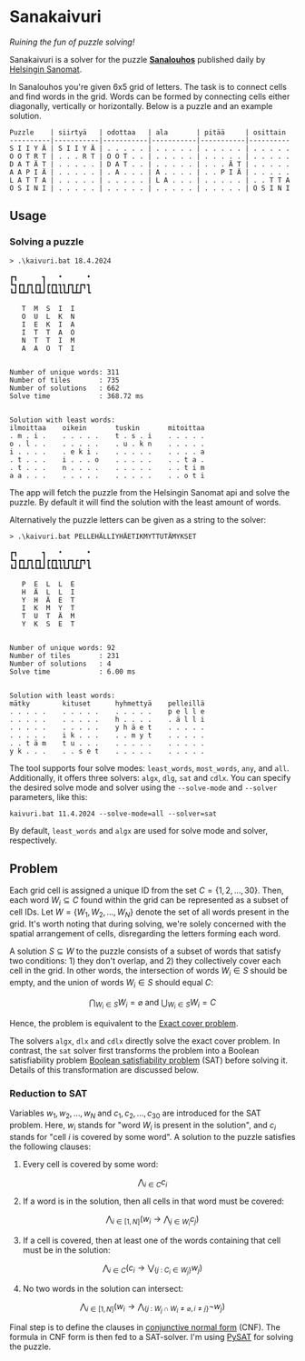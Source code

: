 # Sanakaivuri
*Ruining the fun of puzzle solving!*

Sanakaivuri is a solver for the puzzle [**Sanalouhos**](https://sanalouhos.datadesk.hs.fi/) published daily by [Helsingin Sanomat](https://hs.fi).


In Sanalouhos you're given 6x5 grid of letters. The task is to connect cells and find words in the grid. Words can be formed by connecting cells either diagonally, vertically or horizontally. Below is a puzzle and an example solution.

```
Puzzle    | siirtyä   | odottaa   | ala       | pitää     | osittain 
----------|-----------|-----------|-----------|-----------|----------
S I I Y Ä | S I I Y Ä | . . . . . | . . . . . | . . . . . | . . . . .
O O T R T | . . . R T | O O T . . | . . . . . | . . . . . | . . . . .
D A T Ä T | . . . . . | D A T . . | . . . . . | . . . Ä T | . . . . .
A A P I Ä | . . . . . | . A . . . | A . . . . | . . P I Ä | . . . . .
L A T T A | . . . . . | . . . . . | L A . . . | . . . . . | . . T T A
O S I N I | . . . . . | . . . . . | . . . . . | . . . . . | O S I N I
```

## Usage
### Solving a puzzle
```
> .\kaivuri.bat 18.4.2024

┏┓      ┓   •      •
┗┓┏┓┏┓┏┓┃┏┏┓┓┓┏┓┏┏┓┓
┗┛┗┻┛┗┗┻┛┗┗┻┗┗┛┗┻┛ ┗

   T  M  S  I  I
   O  U  L  K  N
   I  E  K  I  A
   I  T  T  A  O
   N  T  T  I  M
   A  A  O  T  I


Number of unique words: 311
Number of tiles       : 735
Number of solutions   : 662
Solve time            : 368.72 ms


Solution with least words:
ilmoittaa    oikein       tuskin       mitoittaa
. m . i .    . . . . .    t . s . i    . . . . .
o . l . .    . . . . .    . u . k n    . . . . .
i . . . .    . e k i .    . . . . .    . . . . a
. t . . .    i . . . o    . . . . .    . . t a .
. t . . .    n . . . .    . . . . .    . . t i m
a a . . .    . . . . .    . . . . .    . . o t i
```
The app will fetch the puzzle from the Helsingin Sanomat api and solve the puzzle. By default it will find the solution with the least amount of words. 

Alternatively the puzzle letters can be given as a string to the solver:
```
> .\kaivuri.bat PELLEHÄLLIYHÄETIKMYTTUTÄMYKSET

┏┓      ┓   •      •
┗┓┏┓┏┓┏┓┃┏┏┓┓┓┏┓┏┏┓┓
┗┛┗┻┛┗┗┻┛┗┗┻┗┗┛┗┻┛ ┗

   P  E  L  L  E
   H  Ä  L  L  I
   Y  H  Ä  E  T
   I  K  M  Y  T
   T  U  T  Ä  M
   Y  K  S  E  T


Number of unique words: 92
Number of tiles       : 231
Number of solutions   : 4
Solve time            : 6.00 ms


Solution with least words:
mätky        kituset      hyhmettyä    pelleillä
. . . . .    . . . . .    . . . . .    p e l l e
. . . . .    . . . . .    h . . . .    . ä l l i
. . . . .    . . . . .    y h ä e t    . . . . .
. . . . .    i k . . .    . . m y t    . . . . .
. . t ä m    t u . . .    . . . . .    . . . . .
y k . . .    . . s e t    . . . . .    . . . . .
```

The tool supports four solve modes: `least_words`, `most_words`, `any`, and `all`. Additionally, it
offers three solvers: `algx`, `dlg`, `sat` and `cdlx`. You can specify the desired solve mode and solver
using the `--solve-mode` and `--solver` parameters, like this:
```
kaivuri.bat 11.4.2024 --solve-mode=all --solver=sat
```
By default, `least_words` and `algx` are used for solve mode and solver, respectively.


## Problem
Each grid cell is assigned a unique ID from the set $`C = \{ 1, 2, \ldots, 30 \}`$. Then, each word $W_i \subseteq C$
found within the grid can be represented as a subset of cell IDs. Let $`W = \{ W_1, W_2, \ldots, W_N \}`$ denote the
set of all words present in the grid. It's worth noting that during solving, we're solely concerned with the
spatial arrangement of cells, disregarding the letters forming each word.

A solution $S \subseteq W$ to the puzzle consists of a subset of words that satisfy two conditions: 1) they don't
overlap, and 2) they collectively cover each cell in the grid. In other words, the intersection of words $W_i \in S$
should be empty, and the union of words $W_i \in S$ should equal $C$:
```math
\bigcap_{W_i \in S} W_i = \varnothing \text{ and }
\bigcup_{W_i \in S} W_i = C
```
Hence, the problem is equivalent to the [Exact cover problem](https://en.wikipedia.org/wiki/Exact_cover).

The solvers `algx`, `dlx` and `cdlx` directly solve the exact cover problem. In contrast, the `sat` solver first
transforms the problem into a Boolean satisfiability problem [Boolean satisfiability problem](https://en.wikipedia.org/wiki/Boolean_satisfiability_problem) (SAT)
before solving it. Details of this transformation are discussed below.

### Reduction to SAT
Variables $w_1,w_2,\ldots,w_N$ and $c_1,c_2,\ldots,c_{30}$ are introduced for the SAT problem. Here, $w_i$
stands for "word $W_i$ is present in the solution", and $c_i$ stands for "cell $i$ is covered by some word".
A solution to the puzzle satisfies the following clauses:

1. Every cell is covered by some word:
```math
  \bigwedge_{i \in C} c_i
```

2. If a word is in the solution, then all cells in that word must be covered:
```math
  \bigwedge_{i \in [1,N]} (w_i \rightarrow \bigwedge_{j \in W_i}c_j)
```

3. If a cell is covered, then at least one of the words containing that cell must be in the solution:
```math
  \bigwedge_{i \in C} (c_i \rightarrow  \bigvee_{\{ j \text{ : } C_i \in W_j \}} w_j )
```

4. No two words in the solution can intersect:
```math
\bigwedge_{i \in [1,N]} (w_i \rightarrow \bigwedge_{\{ j \text{ : } W_j \cap W_i \neq \varnothing, i \neq j \}} \neg w_j)
```

Final step is to define the clauses in [conjunctive normal form](https://en.wikipedia.org/wiki/Conjunctive_normal_form) (CNF).
The formula in CNF form is then fed to a SAT-solver. I'm using [PySAT](https://pysathq.github.io/) for solving the puzzle.